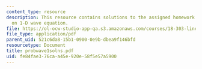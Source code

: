 ```yaml
---
content_type: resource
description: This resource contains solutions to the assigned homework problems based
  on 1-D wave equation.
file: https://ol-ocw-studio-app-qa.s3.amazonaws.com/courses/18-303-linear-partial-differential-equations-fall-2006/fe84fae376caa45e920e58f5e57a5900_probwave1solns.pdf
file_type: application/pdf
parent_uid: 521c6da8-15b1-0900-0e9b-dbea9f146bfd
resourcetype: Document
title: probwave1solns.pdf
uid: fe84fae3-76ca-a45e-920e-58f5e57a5900
---
```

